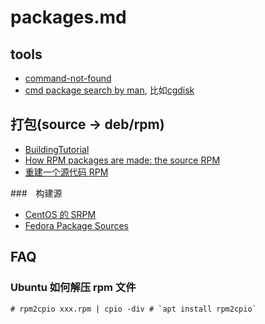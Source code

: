 # packages.md

## tools
- [command-not-found](https://command-not-found.com/)
- [cmd package search by man](http://manpages.ubuntu.com/manpages/focal/man8/), 比如[cgdisk](http://manpages.ubuntu.com/manpages/focal/man8/cgdisk.8.html)

## 打包(source -> deb/rpm)
- [BuildingTutorial](https://wiki.debian.org/BuildingTutorial#Building_the_modified_package)
- [How RPM packages are made: the source RPM](https://fedoramagazine.org/how-rpm-packages-are-made-the-source-rpm/)
- [重建一个源代码 RPM](https://wiki.centos.org/zh/HowTos/RebuildSRPM)

###　构建源
- [CentOS 的 SRPM](http://vault.centos.org/)
- [Fedora Package Sources](https://src.fedoraproject.org/)

## FAQ
### Ubuntu 如何解压 rpm 文件
```
# rpm2cpio xxx.rpm | cpio -div # `apt install rpm2cpio`
```